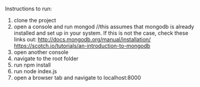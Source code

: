 Instructions to run:

1) clone the project
2) open a console and run mongod //this assumes that mongodb is already installed and set up in your system. If this is not the case, check
these links out: 
	http://docs.mongodb.org/manual/installation/
	https://scotch.io/tutorials/an-introduction-to-mongodb
3) open another console
4) navigate to the root folder
5) run npm install
6) run node index.js
7) open a browser tab and navigate to localhost:8000